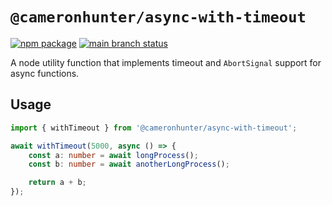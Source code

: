 # `@cameronhunter/async-with-timeout`

[![npm package](https://img.shields.io/npm/v/%40cameronhunter/async-with-timeout?logo=npm)](https://www.npmjs.com/package/@cameronhunter/async-with-timeout)
[![main branch status](https://img.shields.io/github/actions/workflow/status/cameronhunter/async-with-timeout/post-merge.yml?logo=github&label=main)](https://github.com/cameronhunter/async-with-timeout/actions/workflows/post-merge.yml)

A node utility function that implements timeout and `AbortSignal` support for async functions.

## Usage

```ts
import { withTimeout } from '@cameronhunter/async-with-timeout';

await withTimeout(5000, async () => {
    const a: number = await longProcess();
    const b: number = await anotherLongProcess();

    return a + b;
});
```
